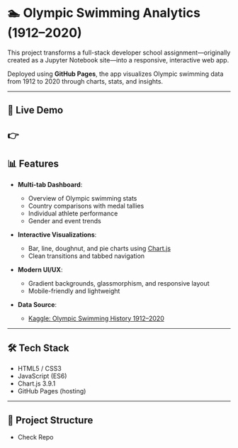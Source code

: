 # 🏊 Olympic Swimming Analytics (1912–2020)

This project transforms a full-stack developer school assignment—originally created as a Jupyter Notebook site—into a responsive, interactive web app.

Deployed using **GitHub Pages**, the app visualizes Olympic swimming data from 1912 to 2020 through charts, stats, and insights.

---

## 🚀 Live Demo

👉 
---

## 📊 Features

- **Multi-tab Dashboard**:
  - Overview of Olympic swimming stats
  - Country comparisons with medal tallies
  - Individual athlete performance
  - Gender and event trends

- **Interactive Visualizations**:
  - Bar, line, doughnut, and pie charts using [Chart.js](https://www.chartjs.org/)
  - Clean transitions and tabbed navigation

- **Modern UI/UX**:
  - Gradient backgrounds, glassmorphism, and responsive layout
  - Mobile-friendly and lightweight

- **Data Source**:
  - [Kaggle: Olympic Swimming History 1912–2020](https://www.kaggle.com/datasets)

---

## 🛠️ Tech Stack

- HTML5 / CSS3
- JavaScript (ES6)
- Chart.js 3.9.1
- GitHub Pages (hosting)

---

## 📂 Project Structure
- Check Repo
